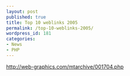 ```yaml
---
layout: post
published: true
title: Top 10 weblinks 2005
permalink: /top-10-weblinks-2005/
wordpress_id: 181
categories:
- News
- PHP
---
```



<a href="http://web-graphics.com/">http://web-graphics.com/mtarchive/001704.php</a>
